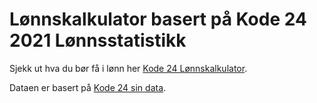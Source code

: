 # Lønnskalkulator basert på Kode 24 2021 Lønnsstatistikk

Sjekk ut hva du bør få i lønn her [Kode 24 Lønnskalkulator](https://loon-kode24-dash.herokuapp.com).

Dataen er basert på [Kode 24 sin data](https://www.kode24.no/artikkel/vi-deler-ut-lonna-til-1542-utviklere---lag-noe-goy/74748854).

